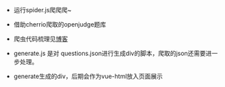 - 运行spider.js爬爬爬~

- 借助cherrio爬取的openjudge题库

- 爬虫代码梳理见[博客](https://vvvickie.github.io/2018/05/25/cherrio%E7%88%AC%E8%99%AB%E8%84%9A%E6%9C%AC/)

- generate.js 是对 questions.json进行生成div的脚本，爬取的json还需要进一步处理。

- generate生成的div，后期会作为vue-html放入页面展示
